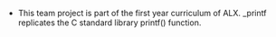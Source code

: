 - This team project is part of the first year curriculum of ALX. _printf replicates the C standard library printf() function.
